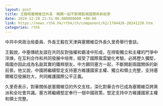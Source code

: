 ```yaml
---
layout: post
title: 王毅晤塞爾維亞外長　稱願一起不斷開創兩國關係新前景
date: 2024-12-20 22:51:06.000000000 +08:00
link: https://news.rthk.hk/rthk/ch/component/k2/1784426-20241220.htm
categories: rthk
---
```


中共中央政治局委員、外長王毅在天津與塞爾維亞外長久里奇舉行會談。

王毅說，中塞傳統友誼在共同反對強權和霸凌中形成，在捍衛獨立和主權的鬥爭中淬煉，在互利合作和共同發展中培育，經受了國際風雲變化考驗，必將歷久彌堅，兩國亦因此成為名副其實的鐵桿朋友。中方願同塞方一起，不斷開創兩國關係的新前景。他又說，中國將繼續堅定支持塞方維護國家主權、獨立和領土完整，支持塞爾維亞發展壯大，共同維護國際公平正義。

久里奇表示，對華關係是塞爾維亞的外交支柱，深化對華合作已成為塞爾維亞跨黨派和全社會共識。塞方將繼續堅定奉行一個中國政策，堅定支持中方維護國家主權和領土完整。
